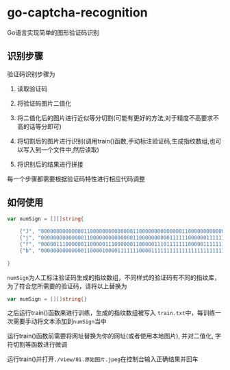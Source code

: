 # go-captcha-recognition
Go语言实现简单的图形验证码识别

## 识别步骤

验证码识别步骤为

1. 读取验证码

2. 将验证码图片二值化

3. 将二值化后的图片进行近似等分切割(可能有更好的方法,对于精度不高要求不高的话等分即可)

4. 将切割后的图片进行识别(调用train()函数,手动标注验证码,生成指纹数组,也可以写入到一个文件中,然后读取)

5. 将识别后的结果进行拼接


每一个步骤都需要根据验证码特性进行相应代码调整
## 如何使用

```go
var numSign = [][]string{
       
	{"J", "0000000000000011000000000000001100000000000000110000000000000011000000000000001100000000000000110000000000001111000000000001111100000001111111110000001111111111000111111111111011111111111111101111111111111100111111111110000011111110000000001111111000000000"},
	{"j", "0000000000000011000000000000001100000000001111110000001111111111000011111111111111001111111111101100111111100010110011000000000001000000000000000000000000000000000000000000000000000000000000000000000000000000000000000000000000000000001000000000000000000000"},
	{"f", "0000011100000011000001110000001100000111011111110000011111111111000011111111111100111110111111110111111111111110011111111111110001111111100000001111111110000000111101110000000011110111000000001111011100000000111101110000000011110000000000001111000000000000"},
	{"b", "0000000000000011000010000111111100001111111111111111111111111111111111111111111111111111111111101111111111100111111100011000001100000011000000110000001100000111000001110000011100001111000001110000111100001111000011111111111100001111111111100000001111111100"},
	
}
```

`numSign`为人工标注验证码生成的指纹数组，不同样式的验证码有不同的指纹库，为了符合您所需要的验证码，请将以上替换为

```go
var numSign = [][]string{}
```



之后运行train()函数来进行训练，生成的指纹数组被写入 `train.txt`中，每训练一次需要手动将文本添加到`numSign`当中  

运行train()函数前需要将网址替换为你的网址(或者使用本地图片), 并对二值化, 字符切割等函数进行微调

运行train()并打开`./view/01.原始图片.jpeg`在控制台输入正确结果并回车











